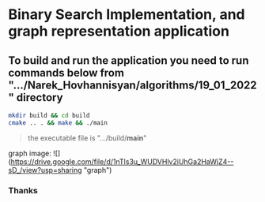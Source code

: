 # Binary Search Implementation, and graph representation application

## To build and run the application you need to run commands below from ".../Narek_Hovhannisyan/algorithms/19_01_2022" directory

```bash
mkdir build && cd build
cmake .. . && make && ./main
```

> the executable file is ".../build/**main**"

graph image:
![] (https://drive.google.com/file/d/1nTls3u_WUDVHlv2iUhGa2HaWjZ4--sD_/view?usp=sharing "graph")

### Thanks
